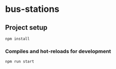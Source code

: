 # bus-stations

## Project setup
```
npm install
```

### Compiles and hot-reloads for development
```
npm run start
```
